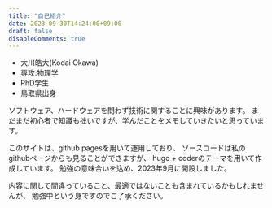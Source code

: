 ```yaml
---
title: "自己紹介"
date: 2023-09-30T14:24:00+09:00
draft: false
disableComments: true
---
```


- 大川皓大(Kodai Okawa)
- 専攻:物理学
- PhD学生
- 鳥取県出身

ソフトウェア、ハードウェアを問わず技術に関することに興味があります。
まだまだ初心者で知識も拙いですが、学んだことをメモしていきたいと思っています。

このサイトは、github pagesを用いて運用しており、
ソースコードは私のgithubページからも見ることができますが、
hugo + coderのテーマを用いて作成しています。
勉強の意味合いを込め、2023年9月に開設しました。

内容に関して間違っていること、最適ではないことも含まれているかもしれませんが、
勉強中という身ですのでご了承ください。